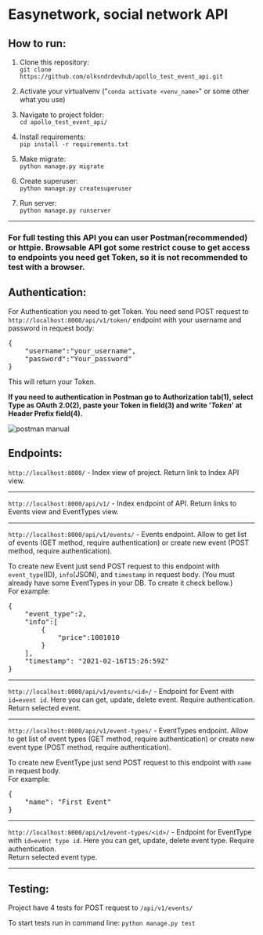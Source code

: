 # Easynetwork, social network API


## How to run:  
1. Clone this repository:  
`git clone https://github.com/olksndrdevhub/apollo_test_event_api.git`  


2. Activate your virtualvenv ("`conda activate <venv_name>`" or some other what you use)  

3. Navigate to project folder:  
`cd apollo_test_event_api/`

4. Install requirements:  
`pip install -r requirements.txt`

5. Make migrate:  
`python manage.py migrate`  

6. Create superuser:  
`python manage.py createsuperuser`

7. Run server:  
`python manage.py runserver`

<hr>

### For full testing this API you can user Postman(recommended) or httpie. Browsable API got some restrict couse to get access to endpoints you need get Token, so it is not recommended to test with a browser.

## Authentication:  

For Authentication you need to get Token. You need send POST request to `http://localhost:8000/api/v1/token/` endpoint with your username and password in request body:  
<pre>
{
    "username":"your_username",
    "password":"Your_password"
}
</pre>  
This will return your Token.  

<b>If you need to authentication in Postman go to Authorization tab(1), select Type as OAuth 2.0(2), paste your Token in field(3) and write '*Token*' at Header Prefix field(4).</b>  

![postman manual](readme_res/token_pic.png)

## Endpoints:  

`http://localhost:8000/` - Index view of project. Return link to Index API view.
<hr>

`http://localhost:8000/api/v1/` - Index endpoint of API. Return links to Events view and EventTypes view. 
<hr>

`http://localhost:8000/api/v1/events/` - Events endpoint. Allow to get list of events (GET method, require authentication) or create new event (POST method, require authentication).   

To create new Event just send POST request to this endpoint with `event_type`(ID), `info`(JSON), and `timestamp` in request body. (You must already have some EventTypes in your DB. To create it check bellow.)  
For example:
<pre>
{
    "event_type":2,
    "info":[
        {
            "price":1001010
        }
    ],
    "timestamp": "2021-02-16T15:26:59Z"
}
</pre>
<hr>

`http://localhost:8000/api/v1/events/<id>/` - Endpoint for Event with `id=event id`. Here you can get, update, delete event. Require authentication.  
Return selected event.
<hr>

`http://localhost:8000/api/v1/event-types/` - EventTypes endpoint. Allow to get list of event types (GET method, require authentication) or create new event type (POST method, require authentication).   

To create new EventType just send POST request to this endpoint with `name` in request body.  
For example:  
<pre>
{
    "name": "First Event"
}
</pre>
<hr>

`http://localhost:8000/api/v1/event-types/<id>/` - Endpoint for EventType with `id=event type id`. Here you can get, update, delete event type. Require authentication.  
Return selected event type.
<hr>


## Testing:

Project have 4 tests for POST request to `/api/v1/events/`  

To start tests run in command line: `python manage.py test`